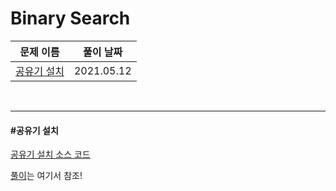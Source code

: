 # Binary Search

| 문제 이름                   | 풀이 날짜  |
| --------------------------- | ---------- |
| [공유기 설치](#공유기-설치) | 2021.05.12 |

<br>

<hr>

#### #공유기 설치

[공유기 설치 소스 코드](https://github.com/hjyeon-n/java-for-coding-test/blob/master/BinarySearch/hjyeon-n/%EA%B8%B0%EC%B6%9C%20%EB%AC%B8%EC%A0%9C/%EA%B3%B5%EC%9C%A0%EA%B8%B0%20%EC%84%A4%EC%B9%98.java)

[풀이](https://github.com/hjyeon-n/Algorithm_study/blob/master/Problem%20Solving/2021.05/Binary%20Search.md#%EA%B3%B5%EC%9C%A0%EA%B8%B0-%EC%84%A4%EC%B9%98)는 여기서 참조!